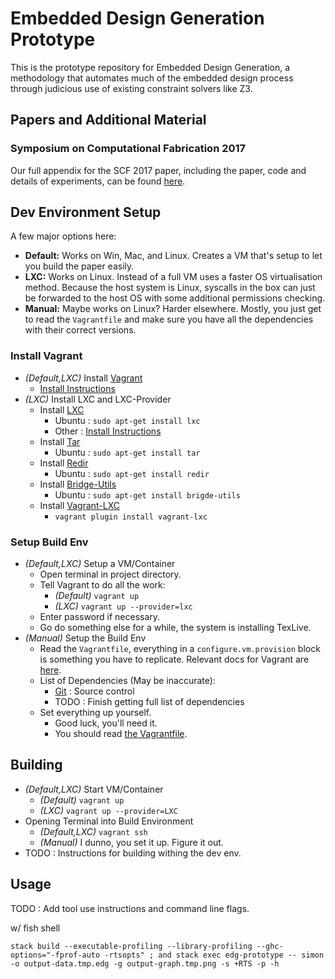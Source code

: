 # Embedded Design Generation Prototype #

This is the prototype repository for Embedded Design Generation, a methodology
that automates much of the embedded design process through judicious use of
existing constraint solvers like Z3.

## Papers and Additional Material ##

### Symposium on Computational Fabrication 2017 ###

Our full appendix for the SCF 2017 paper, including the paper, code and details of experiments, can be found [here](https://github.com/lab11/edg-sat-prototype/blob/master/appendix/scf2017.md).


## Dev Environment Setup ## 

A few major options here:

  - **Default:** Works on Win, Mac, and Linux. 
    Creates a VM that's setup to let you build the paper easily. 
  - **LXC:** Works on Linux. 
    Instead of a full VM uses a faster OS virtualisation method. 
    Because the host system is Linux, syscalls in the box can just be
    forwarded to the host OS with some additional permissions checking.
  - **Manual:** Maybe works on Linux? Harder elsewhere. 
    Mostly, you just get to read the `Vagrantfile` and make sure you have
    all the dependencies with their correct versions. 

### Install Vagrant ###

  - *(Default,LXC)* Install [Vagrant](https://www.vagrantup.com) 
      - [Install Instructions](https://www.vagrantup.com/downloads.html)
  - *(LXC)* Install LXC and LXC-Provider
      - Install [LXC](https://linuxcontainers.org/lxc/) 
          - Ubuntu : `sudo apt-get install lxc`
          - Other : [Install Instructions](https://linuxcontainers.org/lxc/getting-started/)
      - Install [Tar](https://www.gnu.org/software/tar/)
          - Ubuntu : `sudo apt-get install tar`
      - Install [Redir](https://linux.die.net/man/1/redir)
          - Ubuntu : `sudo apt-get install redir`
      - Install [Bridge-Utils](https://wiki.linuxfoundation.org/networking/bridge)
          - Ubuntu : `sudo apt-get install brigde-utils`
      - Install [Vagrant-LXC](https://github.com/fgrehm/vagrant-lxc)
          - `vagrant plugin install vagrant-lxc` 

### Setup Build Env ###

  - *(Default,LXC)* Setup a VM/Container
      - Open terminal in project directory. 
      - Tell Vagrant to do all the work:
          - *(Default)* `vagrant up`
          - *(LXC)* `vagrant up --provider=lxc`
      - Enter password if necessary. 
      - Go do something else for a while, the system is installing TexLive.
  - *(Manual)* Setup the Build Env
      - Read the `Vagrantfile`, everything in a `configure.vm.provision` block
         is something you have to replicate. 
         Relevant docs for Vagrant are 
         [here](https://www.vagrantup.com/docs/provisioning/shell.html).
      - List of Dependencies (May be inaccurate):
          - [Git](http://git-scm.com) : Source control
          - TODO : Finish getting full list of dependencies
      - Set everything up yourself. 
          - Good luck, you'll need it.
          - You should read [the Vagrantfile](/Vagrantfile).

## Building ##

  - *(Default,LXC)* Start VM/Container
      - *(Default)* `vagrant up` 
      - *(LXC)* `vagrant up --provider=LXC` 
  - Opening Terminal into Build Environment
      - *(Default,LXC)* `vagrant ssh`
      - *(Manual)* I dunno, you set it up. Figure it out. 
  - TODO : Instructions for building withing the dev env.

## Usage ##

TODO : Add tool use instructions and command line flags.

w/ fish shell
```` 
stack build --executable-profiling --library-profiling --ghc-options="-fprof-auto -rtsopts" ; and stack exec edg-prototype -- simon -o output-data.tmp.edg -g output-graph.tmp.png -s +RTS -p -h

````
